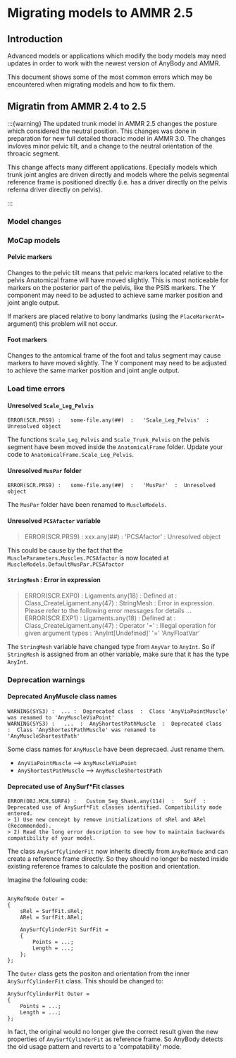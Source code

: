 # Migrating models to AMMR 2.5


## Introduction

Advanced models or applications which modify the body models may need updates in order to work with the newest version of AnyBody and AMMR.  

This document shows some of the most common errors which may be encountered when migrating models and how to fix them.

## Migratin from AMMR 2.4 to 2.5

:::{warning} The updated trunk model in AMMR 2.5 changes the posture which considered the neutral position. This changes was done in preparation for new full detailed thoracic model in AMMR 3.0. The changes invloves minor pelvic tilt, and a change to the neutral orientation of the throacic segment. 

This change affects many different applications. Epecially models which trunk joint angles are driven directly and models where the pelvis segmental reference frame is positioned directly (i.e. has a driver directly on the pelvis referna driver directly on pelvis). 

:::

### Model changes

### MoCap models

#### Pelvic markers

Changes to the pelvic tilt means that pelvic markers located relative to the pelvis Anatomical frame will have moved slightly. This is most noticeable for
markers on the posterior part of the pelvis, like the PSIS markers. The Y component
may need to be adjusted to achieve same marker position and joint angle output. 

If markers are placed relative to bony landmarks (using the `PlaceMarkerAt=`
argument) this problem will not occur.

#### Foot markers

Changes to the antomical frame of the foot and talus segment may cause markers
to have moved slightly. The Y component may need to be adjusted to achieve the same marker position and joint angle output.


### Load time errors

#### Unresolved `Scale_Leg_Pelvis`

```
ERROR(SCR.PRS9) :   some-file.any(##)  :   'Scale_Leg_Pelvis'  :  Unresolved object
```

The functions `Scale_Leg_Pelvis` and `Scale_Trunk_Pelvis` on the pelvis segment have been moved inside the `AnatomicalFrame` folder. 
Update your code to `AnatomicalFrame.Scale_Leg_Pelvis`.


#### Unresolved `MusPar` folder


```
ERROR(SCR.PRS9) :   some-file.any(##)  :   'MusPar'  :  Unresolved object
```

The `MusPar` folder have been renamed to `MuscleModels`. 

#### Unresolved `PCSAfactor` variable

> ERROR(SCR.PRS9) :   xxx.any(##)  :   'PCSAfactor'  :  Unresolved object

This could be cause by the fact that the `MuscleParameters.Muscles.PCSAfactor` is  now located at `MuscleModels.DefaultMusPar.PCSAfactor`

#### `StringMesh`  :  Error in expression

> ERROR(SCR.EXP0) :   Ligaments.any(18)  :     Defined at :   Class_CreateLigament.any(47)  :   StringMesh  :  Error in expression. Please refer to the following error messages for details ...
> ERROR(SCR.EXP1) :   Ligaments.any(18)  :     Defined at :   Class_CreateLigament.any(47)  :   Operator '='  :  Illegal operation for given argument types  :  'AnyInt[Undefined]' '=' 'AnyFloatVar'

The `StringMesh` variable have changed type from `AnyVar` to `AnyInt`. So if `StringMesh` is assigned from an other variable, make sure that it has the type `AnyInt`.


### Deprecation warnings

#### Deprecated AnyMuscle class names

```
WARNING(SYS3) :  ... :  Deprecated class  :  Class 'AnyViaPointMuscle' was renamed to 'AnyMuscleViaPoint'
WARNING(SYS3) :   ...  :  AnyShortestPathMuscle  :  Deprecated class  :  Class 'AnyShortestPathMuscle' was renamed to 'AnyMuscleShortestPath'
```
Some class names for `AnyMuscle` have been deprecaed. Just rename them. 

*  `AnyViaPointMuscle` --> `AnyMuscleViaPoint`
*  `AnyShortestPathMuscle` --> `AnyMuscleShortestPath`

#### Deprecated use of AnySurf*Fit classes

```
ERROR(OBJ.MCH.SURF4) :   Custom_Seg_Shank.any(114)  :   Surf  :  Deprecated use of AnySurf*Fit classes identified. Compatibility mode entered. 
> 1) Use new concept by remove initializations of sRel and ARel (Recommended). 
> 2) Read the long error description to see how to maintain backwards compatibility of your model. 
```

The class `AnySurfCylinderFit` now inherits directly from `AnyRefNode` and can create a reference frame directly. 
So they should no longer be nested inside existing reference frames to calculate the position and orientation.

Imagine the following code:

```AnyScriptDoc

AnyRefNode Outer = 
{
    sRel = SurfFit.sRel;
    ARel = SurfFit.ARel;

    AnySurfCylinderFit SurfFit = 
    {
        Points = ...; 
        Length = ...;
    };
};

```
The `Outer` class gets the positon and orientation from the inner `AnySurfCylinderFit` class.
This should be changed to: 

```AnyScriptDoc
AnySurfCylinderFit Outer = 
{
    Points = ...; 
    Length = ...;
};

```

In fact, the original would no longer give the correct result given the new properties of `AnySurfCylinderFit` as reference frame.
So AnyBody detects the old usage pattern and reverts to a 'compatability' mode. 




